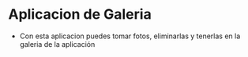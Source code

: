 # Aplicacion de Galeria

- Con esta aplicacion puedes tomar fotos, eliminarlas y tenerlas en la galeria de la aplicación
